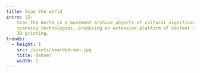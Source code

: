 ```yaml
---
title: Scan the world
intro: |2-
    Scan The World is a movement archive objects of cultural significance using 3D
    scanning technologies, producing an extensive platform of content suitable for
    3D printing.
trends:
  - height: 1
    src: /assets/bearded-man.jpg
    title: Banner
    width: 1
---
```


